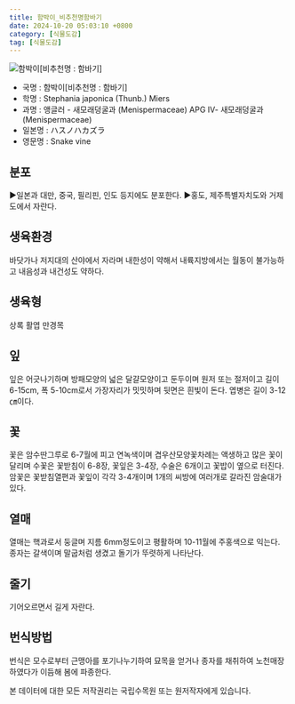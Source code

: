 ```yaml
---
title: 함박이_비추천명함바기
date: 2024-10-20 05:03:10 +0800
category: [식물도감]
tag: [식물도감]
---
```




![함박이[비추천명 : 함바기]](/fileUpload/plants/basic/Menispermaceae/Stephania/6818/6818_1_th2.jpg)
- 국명 : 함박이[비추천명 : 함바기]
- 학명 : Stephania japonica (Thunb.) Miers
- 과명 : 앵글러 - 새모래덩굴과 (Menispermaceae) APG Ⅳ- 새모래덩굴과 (Menispermaceae)
- 일본명 : ハスノハカズラ
- 영문명 : Snake vine


## 분포
▶일본과 대만, 중국, 필리핀, 인도 등지에도 분포한다.▶홍도, 제주특별자치도와 거제도에서 자란다.
## 생육환경
바닷가나 저지대의 산야에서 자라며 내한성이 약해서 내륙지방에서는 월동이 불가능하고 내음성과 내건성도 약하다.
## 생육형
상록 활엽 만경목
## 잎
잎은 어긋나기하며 방패모양의 넓은 달걀모양이고 둔두이며 원저 또는 절저이고 길이 6-15cm, 폭 5-10cm로서 가장자리가 밋밋하며 뒷면은 흰빛이 돈다. 엽병은 길이 3-12㎝이다.
## 꽃
꽃은 암수딴그루로 6-7월에 피고 연녹색이며 겹우산모양꽃차례는 액생하고 많은 꽃이 달리며 수꽃은 꽃받침이 6-8장, 꽃잎은 3-4장, 수술은 6개이고 꽃밥이 옆으로 터진다. 암꽃은 꽃받침열편과 꽃잎이 각각 3-4개이며 1개의 씨방에 여러개로 갈라진 암술대가 있다.
## 열매
열매는 핵과로서 둥글며 지름 6mm정도이고 평활하며 10-11월에 주홍색으로 익는다. 종자는 갈색이며 말굽처럼 생겼고 돌기가 뚜렷하게 나타난다.
## 줄기
기어오르면서 길게 자란다.
## 번식방법
번식은 모수로부터 근맹아를 포기나누기하여 묘목을 얻거나 종자를 채취하여 노천매장하였다가 이듬해 봄에 파종한다.






본 데이터에 대한 모든 저작권리는 국립수목원 또는 원저작자에게 있습니다.
